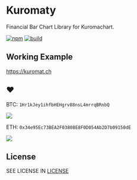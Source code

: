 # Kuromaty

Financial Bar Chart Library for Kuromachart.

[![npm][npm-img]][npm-url]
[![build][travis-img]][travis-url]

## Working Example

https://kuromat.ch

## :heart:

BTC: `1Hr1kJey1ihfbHEHgrv88nsL4mrrqBRnbQ`

![](https://chart.googleapis.com/chart?chs=150x150&cht=qr&chl=1Hr1kJey1ihfbHEHgrv88nsL4mrrqBRnbQ)

ETH: `0x34e95Ec73BEA2F03808E8F0D054Ab2D7b09150dE`

![](https://chart.googleapis.com/chart?chs=150x150&cht=qr&chl=0x34e95Ec73BEA2F03808E8F0D054Ab2D7b09150dE)

## License

SEE LICENSE IN [LICENSE](LICENSE)

[npm-img]: https://img.shields.io/npm/v/kuromaty.svg
[npm-url]: https://www.npmjs.com/package/kuromaty
[travis-img]: https://img.shields.io/travis/kuromaty/kuromaty.svg
[travis-url]: https://travis-ci.org/kuromaty/kuromaty
